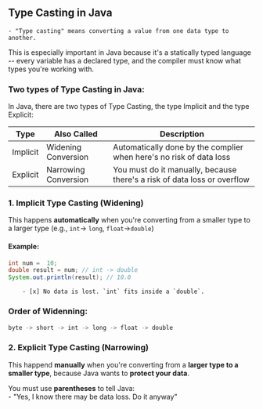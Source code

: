 ## Type Casting in Java
    
    - "Type casting" means converting a value from one data type to another.

This is especially important in Java because it's a statically typed language -- every variable has a declared
type, and the compiler must know what types you're working with.

### Two types of Type Casting in Java:

In Java, there are two types of Type Casting, the type Implicit and the type Explicit:

|  Type        |  Also Called        |  Description       |
|--------------|---------------------|--------------------|
|  Implicit    |  Widening Conversion|  Automatically done by the complier when here's no risk  of data loss|
|  Explicit    |  Narrowing Conversion|  You must do it manually, because there's a risk of data loss or overflow|

### 1. Implicit Type Casting (Widening)

This happens **automatically** when you're converting from a smaller type to a larger type (e.g., `int`-> `long`, `float`->`double`)

#### Example:

```java
int num =  10;
double result = num; // int -> double
System.out.println(result); // 10.0
```
        - [x] No data is lost. `int` fits inside a `double`.

### Order of Widenning:

```bash
byte -> short -> int -> long -> float -> double
```
### 2. Explicit Type Casting (Narrowing)

This happend **manually** when you're converting from a **larger type to a smaller type**, because Java wants to **protect your data**.

You must use **parentheses** to tell Java:  
        - "Yes, I know there may be data loss. Do it anyway"
